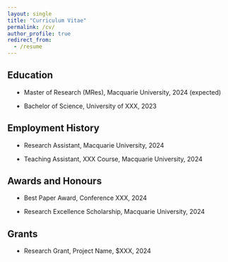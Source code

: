 ```yaml
---
layout: single
title: "Curriculum Vitae"
permalink: /cv/
author_profile: true
redirect_from:
  - /resume
---
```


<style>
.cv-list li {
  margin-bottom: 1em;
  list-style-type: disc;
  margin-left: 1em;
}

.cv-header {
  font-size: 1.2em;
  margin-bottom: 1em;
  color: #333;
}
</style>

<!-- <div class="cv-header">Curriculum Vitae</div> -->

## Education

<ul class="cv-list">
  <li>Master of Research (MRes), Macquarie University, 2024 (expected)</li>
  <li>Bachelor of Science, University of XXX, 2023</li>
</ul>

## Employment History

<ul class="cv-list">
  <li>Research Assistant, Macquarie University, 2024</li>
  <li>Teaching Assistant, XXX Course, Macquarie University, 2024</li>
</ul>

## Awards and Honours

<ul class="cv-list">
  <li>Best Paper Award, Conference XXX, 2024</li>
  <li>Research Excellence Scholarship, Macquarie University, 2024</li>
</ul>

## Grants

<ul class="cv-list">
  <li>Research Grant, Project Name, $XXX, 2024</li>
</ul>
